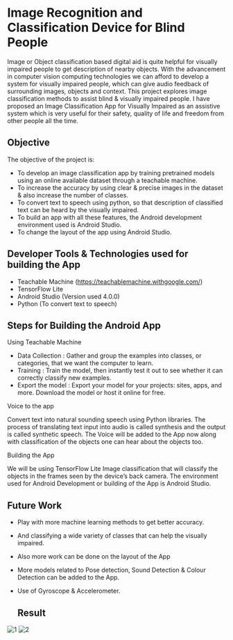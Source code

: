 # **Image Recognition and Classification Device for Blind People**

Image or Object classification based digital aid is quite helpful for visually impaired people to get description of nearby objects. With the advancement in computer vision computing technologies we can afford to develop a system for visually impaired people, which can give audio feedback of surrounding images, objects and context. This project explores image classification methods to assist blind & visually impaired people. I have proposed an Image Classification App for Visually Impaired as an assistive system which is very useful for their safety, quality of life and freedom from other people all the time.


## Objective

The objective of the project is:
* To develop an image classification app by training pretrained models using an online available dataset through a teachable machine. 
* To increase the accuracy by using clear & precise images in the dataset & also increase the number of classes.
* To convert text to speech using python, so that description of classified text can be heard by the visually impaired.
* To build an app with all these features, the Android development environment used is Android Studio.
* To change the layout of the app using Android Studio.


## Developer Tools & Technologies used for building the App

* Teachable Machine (https://teachablemachine.withgoogle.com/)
* TensorFlow Lite
* Android Studio (Version used 4.0.0)
* Python (To convert text to speech)


## Steps for Building the Android App

Using Teachable Machine

* Data Collection : Gather and group the examples into classes, or categories, that we want the computer to learn.
* Training : Train the model, then instantly test it out to see whether it can correctly classify new examples.
* Export the model : Export your model for your projects: sites, apps, and more. Download the model or host it online for free.

Voice to the app

Convert text into natural sounding speech using Python libraries. The process of translating text input into audio is called synthesis and the output is called synthetic speech. The Voice will be added to the App now along with classification of the objects one can hear about the objects too.

Building the App

We will be using TensorFlow Lite Image classification that will classify the objects in the frames seen by the device’s back camera.
The environment used for Android Development or building of the App is Android Studio.

## Future Work

* Play with more machine learning methods to get better accuracy.
* And classifying a wide variety of classes that can help the visually impaired.
* Also more work can be done on the layout of the App
* More models related to Pose detection, Sound Detection & Colour Detection can be added to the App.
* Use of Gyroscope & Accelerometer.

  ## Result

![1](https://github.com/shanvijha30/Image-Classification-App/assets/76652184/45aa62da-0a6c-45f2-a8c4-107d6edf980c)
![2](https://github.com/shanvijha30/Image-Classification-App/assets/76652184/0cb5668c-1709-4adf-aaa0-826f2bca6053)



  



